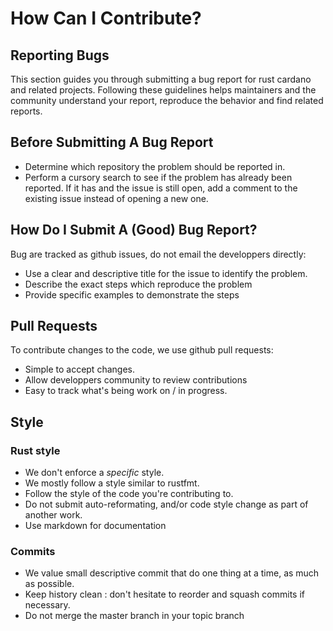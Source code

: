 # How Can I Contribute?

## Reporting Bugs

This section guides you through submitting a bug report for rust cardano and
related projects.  Following these guidelines helps maintainers and the
community understand your report, reproduce the behavior and find related
reports.

## Before Submitting A Bug Report

* Determine which repository the problem should be reported in.
* Perform a cursory search to see if the problem has already been reported. If it has and the issue is still open, add a comment to the existing issue instead of opening a new one.

## How Do I Submit A (Good) Bug Report?

Bug are tracked as github issues, do not email the developpers directly:

* Use a clear and descriptive title for the issue to identify the problem.
* Describe the exact steps which reproduce the problem
* Provide specific examples to demonstrate the steps

## Pull Requests

To contribute changes to the code, we use github pull requests:

* Simple to accept changes.
* Allow developpers community to review contributions
* Easy to track what's being work on / in progress.

## Style

### Rust style

* We don't enforce a *specific* style.
* We mostly follow a style similar to rustfmt.
* Follow the style of the code you're contributing to.
* Do not submit auto-reformating, and/or code style change as part of another work.
* Use markdown for documentation

### Commits

* We value small descriptive commit that do one thing at a time, as much as possible.
* Keep history clean : don't hesitate to reorder and squash commits if necessary.
* Do not merge the master branch in your topic branch

